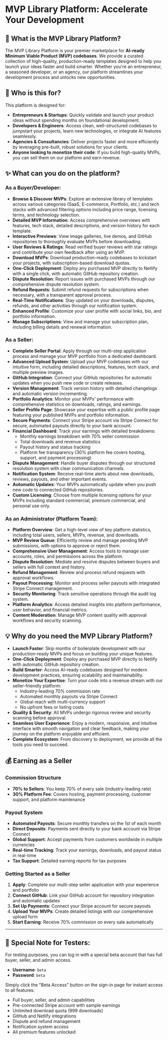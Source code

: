 # MVP Library Platform: Accelerate Your Development

## 🚀 What is the MVP Library Platform?

The MVP Library Platform is your premier marketplace for **AI-ready Minimum Viable Product (MVP) codebases**. We provide a curated collection of high-quality, production-ready templates designed to help you launch your ideas faster and build smarter. Whether you're an entrepreneur, a seasoned developer, or an agency, our platform streamlines your development process and unlocks new opportunities.

## 🎯 Who is this for?

This platform is designed for:

*   **Entrepreneurs & Startups**: Quickly validate and launch your product ideas without spending months on foundational development.
*   **Developers & Engineers**: Access clean, well-structured codebases to jumpstart your projects, learn new technologies, or integrate AI features seamlessly.
*   **Agencies & Consultancies**: Deliver projects faster and more efficiently by leveraging pre-built, robust solutions for your clients.
*   **Anyone looking to monetize their code**: If you build high-quality MVPs, you can sell them on our platform and earn revenue.

## ✨ What can you do on the platform?

### As a Buyer/Developer:

*   **Browse & Discover MVPs**: Explore an extensive library of templates across various categories (SaaS, E-commerce, Portfolio, etc.) and tech stacks with advanced filtering options including price range, licensing terms, and technology selection.
*   **Detailed MVP Information**: Access comprehensive overviews with features, tech stack, detailed descriptions, and version history for each template.
*   **Interactive Previews**: View image galleries, live demos, and GitHub repositories to thoroughly evaluate MVPs before downloading.
*   **User Reviews & Ratings**: Read verified buyer reviews with star ratings and contribute your own feedback after using an MVP.
*   **Download MVPs**: Download production-ready codebases to kickstart your projects, with subscription-based download quotas.
*   **One-Click Deployment**: Deploy any purchased MVP directly to Netlify with a single click, with automatic GitHub repository creation.
*   **Dispute Resolution**: Report issues with purchased MVPs through our comprehensive dispute resolution system.
*   **Refund Requests**: Submit refund requests for subscriptions when necessary, with a transparent approval process.
*   **Real-Time Notifications**: Stay updated on your downloads, disputes, refunds, and other activities through our notification system.
*   **Enhanced Profile**: Customize your user profile with social links, bio, and portfolio information.
*   **Manage Subscriptions**: View and manage your subscription plan, including billing details and renewal information.

### As a Seller:

*   **Complete Seller Portal**: Apply through our multi-step application process and manage your MVP portfolio from a dedicated dashboard.
*   **Advanced Upload System**: Upload your MVP codebases with our intuitive form, including detailed descriptions, features, tech stack, and multiple preview images.
*   **GitHub Integration**: Connect your GitHub repositories for automatic updates when you push new code or create releases.
*   **Version Management**: Track version history with detailed changelogs and automatic version incrementing.
*   **Portfolio Analytics**: Monitor your MVPs' performance with comprehensive statistics on downloads, ratings, and earnings.
*   **Seller Profile Page**: Showcase your expertise with a public profile page featuring your published MVPs and portfolio information.
*   **Secure Payments**: Connect your Stripe account via Stripe Connect for secure, automated payouts directly to your bank account.
*   **Financial Dashboard**: Track your earnings with detailed breakdowns:
    *   Monthly earnings breakdown with 70% seller commission
    *   Total downloads and revenue statistics
    *   Payout history and status tracking
    *   Platform fee transparency (30% platform fee covers hosting, support, and payment processing)
*   **Dispute Management**: Handle buyer disputes through our structured resolution system with clear communication channels.
*   **Notification System**: Receive real-time alerts about new downloads, reviews, payouts, and other important events.
*   **Automatic Updates**: Your MVPs automatically update when you push new code to connected GitHub repositories.
*   **Custom Licensing**: Choose from multiple licensing options for your MVPs including standard commercial, premium commercial, and personal use only.

### As an Administrator (Platform Team):

*   **Platform Overview**: Get a high-level view of key platform statistics, including total users, sellers, MVPs, revenue, and downloads.
*   **MVP Review Queue**: Efficiently review and manage pending MVP submissions, with options to approve or reject them.
*   **Comprehensive User Management**: Access tools to manage user accounts, roles, and permissions across the platform.
*   **Dispute Resolution**: Mediate and resolve disputes between buyers and sellers with full context and history.
*   **Refund Management**: Review and process refund requests with approval workflows.
*   **Payout Processing**: Monitor and process seller payouts with integrated Stripe Connect management.
*   **Security Monitoring**: Track sensitive operations through the audit log system.
*   **Platform Analytics**: Access detailed insights into platform performance, user behavior, and financial metrics.
*   **Content Moderation**: Manage MVP content quality with approval workflows and security scanning.

## 💡 Why do you need the MVP Library Platform?

*   **Launch Faster**: Skip months of boilerplate development with our production-ready MVPs and focus on building your unique features.
*   **One-Click Deployment**: Deploy any purchased MVP directly to Netlify with automatic GitHub repository creation.
*   **Build Smarter**: Access AI-ready codebases designed for modern development practices, ensuring scalability and maintainability.
*   **Monetize Your Expertise**: Turn your code into a revenue stream with our seller-friendly platform:
    *   Industry-leading 70% commission rate
    *   Automated monthly payouts via Stripe Connect
    *   Global reach with multi-currency support
    *   No upfront fees or listing costs
*   **Quality & Security**: All MVPs undergo rigorous review and security scanning before approval.
*   **Seamless User Experience**: Enjoy a modern, responsive, and intuitive interface with smooth navigation and clear feedback, making your journey on the platform enjoyable and efficient.
*   **Complete Ecosystem**: From discovery to deployment, we provide all the tools you need to succeed.

## 💰 Earning as a Seller

### Commission Structure
*   **70% to Sellers**: You keep 70% of every sale (industry-leading rate)
*   **30% Platform Fee**: Covers hosting, payment processing, customer support, and platform maintenance

### Payout System
*   **Automated Payouts**: Secure monthly transfers on the 1st of each month
*   **Direct Deposits**: Payments sent directly to your bank account via Stripe Connect
*   **Global Support**: Accept payments from customers worldwide in multiple currencies
*   **Real-time Tracking**: Track your earnings, downloads, and payout status in real-time
*   **Tax Support**: Detailed earning reports for tax purposes

### Getting Started as a Seller
1. **Apply**: Complete our multi-step seller application with your experience and portfolio
2. **Connect GitHub**: Link your GitHub account for repository integration and automatic updates
3. **Set Up Payments**: Connect your Stripe account for secure payouts
4. **Upload Your MVPs**: Create detailed listings with our comprehensive upload form
5. **Start Earning**: Receive 70% commission on every sale automatically

---

## 🧪 Special Note for Testers:

For testing purposes, you can log in with a special beta account that has full buyer, seller, and admin access.

- **Username**: `beta`
- **Password**: `beta`

Simply click the "Beta Access" button on the sign-in page for instant access to all features:
- Full buyer, seller, and admin capabilities
- Pre-connected Stripe account with sample earnings
- Unlimited download quota (999 downloads)
- GitHub and Netlify integrations
- Dispute and refund management
- Notification system access
- All premium features unlocked